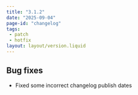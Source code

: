 ```yaml
---
title: "3.1.2"
date: "2025-09-04"
page-id: "changelog"
tags: 
 - patch
 - hotfix
layout: layout/version.liquid
---
```

## Bug fixes
- Fixed some incorrect changelog publish dates